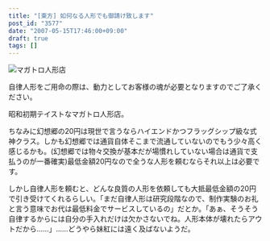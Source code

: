 ```yaml
---
title: "[東方] 如何なる人形でも御請け致します"
post_id: "3577"
date: "2007-05-15T17:46:00+09:00"
draft: true
tags: []
---
```



![マガトロ人形店](https://danmaq.com/image/illustrations/pbbs/2005-2007/tohov_003653_s.png)

自律人形をご用命の際は、動力としてお客様の魂が必要となりますのでご了承ください。

昭和初期テイストなマガトロ人形店。

ちなみに幻想郷の20円は現世で言うならハイエンドかつフラッグシップ級な式神クラス。しかも幻想郷では通貨自体そこまで流通していないのでもう少々高く感じるかも。(幻想郷では物々交換が基本だが場慣れしていない場合は通貨で支払うのが一番確実)最低金額20円なので全うな人形を頼むならそれ以上は必要です。

しかし自律人形を頼むと、どんな良質の人形を依頼しても大抵最低金額の20円で引き受けてくれるらしい。「まだ自律人形は研究段階なので、制作実験のお礼と言う意味でお代は最低料金でサービスしているの」だとか。「あぁ、そうそう自律するからには自分の手入れだけは欠かさないでね。人形本体が壊れたらアウトだから……」……どうやら妹紅には遠く及ばないようだ。
